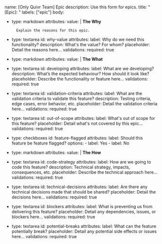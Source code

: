 name: [Only Quivr Team] Epic
description: Use this form for epics.
title: "[Epic]: "
labels: ["epic"]
body:

- type: markdown
    attributes:
      value: |
        **The Why**

        Explain the reasons for this epic.

- type: textarea
    id: why-value
    attributes:
      label: Why do we need this functionality?
      description: What's the value? For whom?
      placeholder: Detail the reasons here...
    validations:
      required: true

- type: markdown
    attributes:
      value: |
        **The What**

- type: textarea
    id: developing
    attributes:
      label: What are we developing?
      description: What’s the expected behaviour? How should it look like?
      placeholder: Describe the functionality or feature here...
    validations:
      required: true

- type: textarea
    id: validation-criteria
    attributes:
      label: What are the validation criteria to validate this feature?
      description: Testing criteria, edge cases, error behavior, etc.
      placeholder: Detail the validation criteria here...
    validations:
      required: true

- type: textarea
    id: out-of-scope
    attributes:
      label: What's out of scope for this feature?
      placeholder: Detail what's not covered by this epic...
    validations:
      required: true

- type: checkboxes
    id: feature-flagged
    attributes:
      label: Should this feature be feature flagged?
      options:
        - label: Yes
        - label: No

- type: markdown
    attributes:
      value: |
        **The How**

- type: textarea
    id: code-strategy
    attributes:
      label: How are we going to code this feature?
      description: Technical strategy, impacts, consequences, etc.
      placeholder: Describe the technical approach here...
    validations:
      required: true

- type: textarea
    id: technical-decisions
    attributes:
      label: Are there any technical decisions made that should be shared?
      placeholder: Detail the decisions here...
    validations:
      required: true

- type: textarea
    id: blockers
    attributes:
      label: What is preventing us from delivering this feature?
      placeholder: Detail any dependencies, issues, or blockers here...
    validations:
      required: true

- type: textarea
    id: potential-breaks
    attributes:
      label: What can the feature potentially break?
      placeholder: Detail any potential side effects or issues here...
    validations:
      required: true
